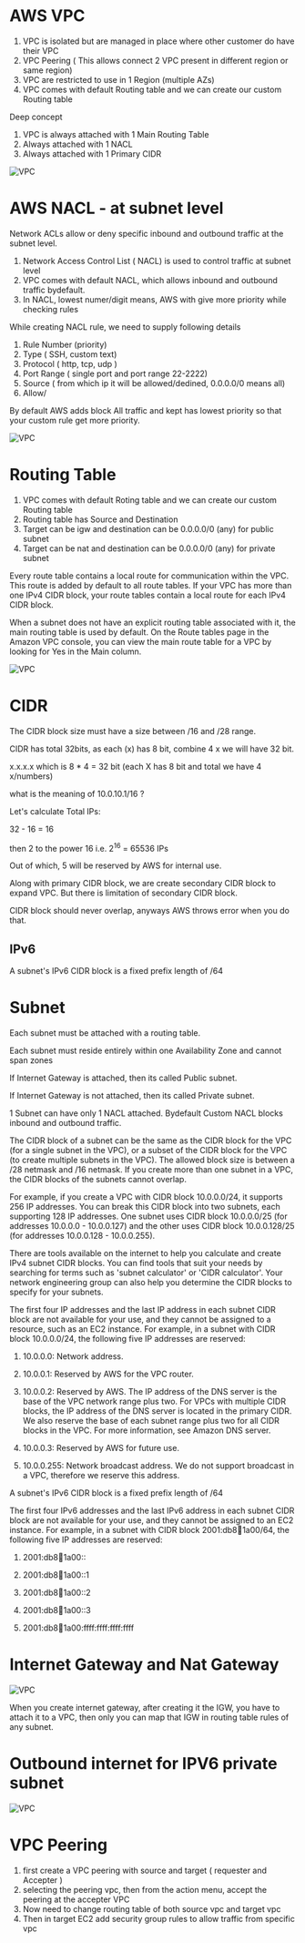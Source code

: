 # AWS VPC

1. VPC is isolated but are managed in place where other customer do have their VPC
2. VPC Peering ( This allows connect 2 VPC present in different region or same region)
3. VPC are restricted to use in 1 Region (multiple AZs)
4. VPC comes with default Routing table and we can create our custom Routing table

Deep concept
1. VPC is always attached with 1 Main Routing Table
2. Always attached with 1 NACL
2. Always attached with 1 Primary CIDR


![VPC](images/vpc.JPG)

# AWS NACL - at subnet level

Network ACLs allow or deny specific inbound and outbound traffic at the subnet level.

1. Network Access Control List ( NACL) is used to control traffic at subnet level
2. VPC comes with default NACL, which allows inbound and outbound traffic bydefault.
3. In NACL, lowest numer/digit means, AWS with give more priority while checking rules

While creating NACL rule, we need to supply following details

1. Rule Number (priority)
2. Type ( SSH, custom text)
3. Protocol ( http, tcp, udp )
4. Port Range ( single port and port range 22-2222)
5. Source ( from which ip it will be allowed/dedined, 0.0.0.0/0 means all)
6. Allow/

By default AWS adds block All traffic and kept has lowest priority so that your custom rule get more priority.

![VPC](images/nacl.JPG)

# Routing Table
1. VPC comes with default Roting table and we can create our custom Routing table
2. Routing table has Source and Destination
3. Target can be igw and destination can be 0.0.0.0/0 (any) for public subnet
4. Target can be nat and destination can be 0.0.0.0/0 (any) for private subnet

Every route table contains a local route for communication within the VPC. This route is added by default to all route tables. If your VPC has more than one IPv4 CIDR block, your route tables contain a local route for each IPv4 CIDR block.

When a subnet does not have an explicit routing table associated with it, the main routing table is used by default. On the Route tables page in the Amazon VPC console, you can view the main route table for a VPC by looking for Yes in the Main column.

![VPC](images/routing_table.JPG)

# CIDR

The CIDR block size must have a size between /16 and /28 range.

CIDR has total 32bits, as each (x) has 8 bit, combine 4 x we will have 32 bit.

x.x.x.x which is 8 * 4 = 32 bit  (each X has 8 bit and total we have 4 x/numbers)

what is the meaning of 10.0.10.1/16 ?

Let's calculate Total IPs:

32 - 16 = 16

then 2 to the power 16 i.e. 2<sup>16</sup> = 65536 IPs

Out of which, 5 will be reserved by AWS for internal use.

Along with primary CIDR block, we are create secondary CIDR block to expand VPC.
But there is limitation of secondary CIDR block.

CIDR block should never overlap, anyways AWS throws error when you do that.

## IPv6

A subnet's IPv6 CIDR block is a fixed prefix length of /64

# Subnet

Each subnet must be attached with a routing table.

Each subnet must reside entirely within one Availability Zone and cannot span zones

If Internet Gateway is attached, then its called Public subnet.

If Internet Gateway is not attached, then its called Private subnet.

1 Subnet can have only 1 NACL attached. Bydefault Custom NACL blocks inbound and outbound traffic.

The CIDR block of a subnet can be the same as the CIDR block for the VPC (for a single subnet in the VPC), or a subset of the CIDR block for the VPC (to create multiple subnets in the VPC). The allowed block size is between a /28 netmask and /16 netmask. If you create more than one subnet in a VPC, the CIDR blocks of the subnets cannot overlap.

For example, if you create a VPC with CIDR block 10.0.0.0/24, it supports 256 IP addresses. You can break this CIDR block into two subnets, each supporting 128 IP addresses. One subnet uses CIDR block 10.0.0.0/25 (for addresses 10.0.0.0 - 10.0.0.127) and the other uses CIDR block 10.0.0.128/25 (for addresses 10.0.0.128 - 10.0.0.255).

There are tools available on the internet to help you calculate and create IPv4 subnet CIDR blocks. You can find tools that suit your needs by searching for terms such as 'subnet calculator' or 'CIDR calculator'. Your network engineering group can also help you determine the CIDR blocks to specify for your subnets.

The first four IP addresses and the last IP address in each subnet CIDR block are not available for your use, and they cannot be assigned to a resource, such as an EC2 instance. For example, in a subnet with CIDR block 10.0.0.0/24, the following five IP addresses are reserved:

1. 10.0.0.0: Network address.

2. 10.0.0.1: Reserved by AWS for the VPC router.

3. 10.0.0.2: Reserved by AWS. The IP address of the DNS server is the base of the VPC network range plus two. For VPCs with multiple CIDR blocks, the IP address of the DNS server is located in the primary CIDR. We also reserve the base of each subnet range plus two for all CIDR blocks in the VPC. For more information, see Amazon DNS server.

4. 10.0.0.3: Reserved by AWS for future use.

5. 10.0.0.255: Network broadcast address. We do not support broadcast in a VPC, therefore we reserve this address.

A subnet's IPv6 CIDR block is a fixed prefix length of /64

The first four IPv6 addresses and the last IPv6 address in each subnet CIDR block are not available for your use, and they cannot be assigned to an EC2 instance. For example, in a subnet with CIDR block 2001:db8:1234:1a00/64, the following five IP addresses are reserved:

1. 2001:db8:1234:1a00::

2. 2001:db8:1234:1a00::1

3. 2001:db8:1234:1a00::2

4. 2001:db8:1234:1a00::3

5. 2001:db8:1234:1a00:ffff:ffff:ffff:ffff

# Internet Gateway and Nat Gateway

![VPC](images/NAT_IG.JPG)

When you create internet gateway, after creating it the IGW, you have to attach it to a VPC, then only you can map that IGW in routing table rules of any subnet.

# Outbound internet for IPV6 private subnet

![VPC](images/egress.JPG)


# VPC Peering

1. first create a VPC peering with source and target ( requester and Accepter )
2. selecting the peering vpc, then from the action menu, accept the peering at the accepter VPC
3. Now need to change routing table of both source vpc and target vpc
4. Then in target EC2 add security group rules to allow traffic from specific vpc



